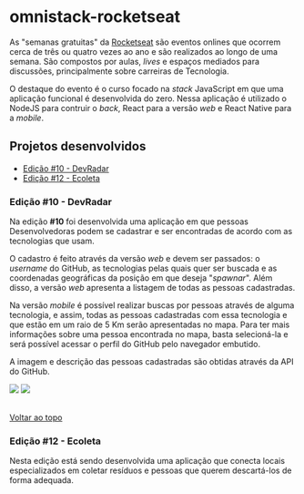 # omnistack-rocketseat
As "semanas gratuitas" da [Rocketseat](https://rocketseat.com.br/) são eventos onlines que ocorrem cerca de três ou quatro vezes ao ano e são realizados ao longo de uma semana. São compostos por aulas, _lives_ e espaços mediados para discussões, principalmente sobre carreiras de Tecnologia. 

O destaque do evento é o curso focado na _stack_ JavaScript em que uma aplicação funcional é desenvolvida do zero. Nessa aplicação é utilizado o NodeJS para contruir o _back_, React para a versão _web_ e React Native para a _mobile_.

## Projetos desenvolvidos<a name='top'></a>  
- <a href='#10'>Edição #10 - DevRadar</a>
- <a href='#12'>Edição #12 - Ecoleta</a>

### Edição #10 - DevRadar<a name='10'></a>

Na edição **#10** foi desenvolvida uma aplicação em que pessoas Desenvolvedoras podem se cadastrar e ser encontradas de acordo com as tecnologias que usam. 

O cadastro é feito através da versão _web_ e devem ser passados: o _username_ do GitHub, as tecnologias pelas quais quer ser buscada e as coordenadas geográficas da posição em que deseja "_spawnar_". Além disso, a versão _web_ apresenta a listagem de todas as pessoas cadastradas.

Na versão _mobile_ é possível realizar buscas por pessoas através de alguma tecnologia, e assim, todas as pessoas cadastradas com essa tecnologia e que estão em um raio de 5 Km serão apresentadas no mapa. Para ter mais informações sobre uma pessoa encontrada no mapa, basta selecioná-la e será possível acessar o perfil do GitHub pelo navegador embutido.

A imagem e descrição das pessoas cadastradas são obtidas através da API do GitHub.

<p>
<img src="https://raw.githubusercontent.com/brnocesar/omnistack-10/master/prints/v1-mobile.png">
<img src="https://raw.githubusercontent.com/brnocesar/omnistack-10/master/prints/v1-web.png">
</p>

<br>
<a href='#top'>Voltar ao topo</a>
<br>

### Edição #12 - Ecoleta<a name='12'></a>
Nesta edição está sendo desenvolvida uma aplicação que conecta locais especializados em coletar resíduos e pessoas que querem descartá-los de forma adequada.
